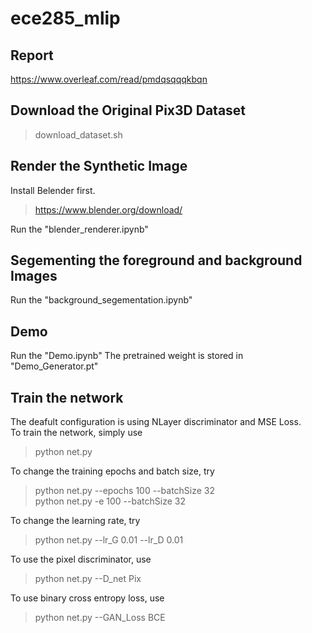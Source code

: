 # ece285_mlip

## Report
https://www.overleaf.com/read/pmdqsqqqkbqn

## Download the Original Pix3D Dataset  
> download_dataset.sh

## Render the Synthetic Image
Install Belender first.  
> https://www.blender.org/download/  

Run the "blender_renderer.ipynb"

## Segementing the foreground and background Images
Run the "background_segementation.ipynb"

## Demo
Run the "Demo.ipynb"
The pretrained weight is stored in "Demo_Generator.pt"

## Train the network
The deafult configuration is using NLayer discriminator and MSE Loss.  
To train the network, simply use
> python net.py


To change the training epochs and batch size, try
> python net.py --epochs 100 --batchSize 32  
> python net.py -e 100 --batchSize 32  

To change the learning rate, try  
> python net.py --lr_G 0.01 --lr_D 0.01  

To use the pixel discriminator, use  
> python net.py --D_net Pix  

To use binary cross entropy loss, use  
> python net.py --GAN_Loss BCE  

